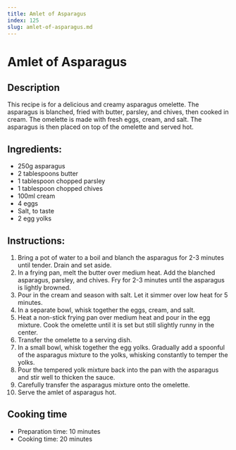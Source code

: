 ```yaml
---
title: Amlet of Asparagus
index: 125
slug: amlet-of-asparagus.md
---
```


# Amlet of Asparagus

## Description
This recipe is for a delicious and creamy asparagus omelette. The asparagus is blanched, fried with butter, parsley, and chives, then cooked in cream. The omelette is made with fresh eggs, cream, and salt. The asparagus is then placed on top of the omelette and served hot.

## Ingredients:
- 250g asparagus
- 2 tablespoons butter
- 1 tablespoon chopped parsley
- 1 tablespoon chopped chives
- 100ml cream
- 4 eggs
- Salt, to taste
- 2 egg yolks

## Instructions:
1. Bring a pot of water to a boil and blanch the asparagus for 2-3 minutes until tender. Drain and set aside.
2. In a frying pan, melt the butter over medium heat. Add the blanched asparagus, parsley, and chives. Fry for 2-3 minutes until the asparagus is lightly browned.
3. Pour in the cream and season with salt. Let it simmer over low heat for 5 minutes.
4. In a separate bowl, whisk together the eggs, cream, and salt.
5. Heat a non-stick frying pan over medium heat and pour in the egg mixture. Cook the omelette until it is set but still slightly runny in the center.
6. Transfer the omelette to a serving dish.
7. In a small bowl, whisk together the egg yolks. Gradually add a spoonful of the asparagus mixture to the yolks, whisking constantly to temper the yolks.
8. Pour the tempered yolk mixture back into the pan with the asparagus and stir well to thicken the sauce.
9. Carefully transfer the asparagus mixture onto the omelette.
10. Serve the amlet of asparagus hot.

## Cooking time
- Preparation time: 10 minutes
- Cooking time: 20 minutes